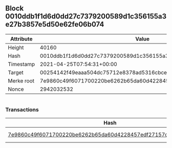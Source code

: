 ## Block 0010ddb1f1d6d0dd27c7379200589d1c356155a3e27b3857e5d50e62fe06b074

Attribute | Value
--- | ---
Height | 40160
Hash | 0010ddb1f1d6d0dd27c7379200589d1c356155a3e27b3857e5d50e62fe06b074
Timestamp | 2021-04-25T07:54:31+00:00
Target | 00254142f49eaaa504dc75712e8378ad5316cbcead634704b3734b6271167cc4
Merke root | 7e9860c49f6071700220be6262b65da60d4228457edf27157da963f8907d123c
Nonce | 2942032532

```

```

### Transactions

Hash | Amount
--- | ---
[7e9860c49f6071700220be6262b65da60d4228457edf27157da963f8907d123c](7e9860c49f6071700220be6262b65da60d4228457edf27157da963f8907d123c.md) | 10.00000000 SKEPTI 
